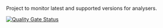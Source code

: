 Project to monitor latest and supported versions for analysers.

[![Quality Gate Status](https://sonarcloud.io/api/project_badges/measure?project=margarita-nedzelska-sonarsource_LanguagesVersionsRadar&metric=alert_status)](https://sonarcloud.io/dashboard?id=margarita-nedzelska-sonarsource_LanguagesVersionsRadar)
